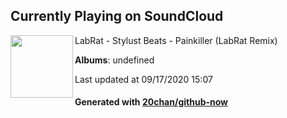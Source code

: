 ## Currently Playing on SoundCloud

[<img align="left" width="100" src="https://i1.sndcdn.com/artworks-000196562602-o9m7he-t120x120.jpg">](https://soundcloud.com/labrat/stylust-beats-painkiller-labrat-remix)

LabRat - Stylust Beats - Painkiller (LabRat Remix)

**Albums**: undefined

Last updated at 09/17/2020 15:07

#### Generated with [20chan/github-now](https://github.com/20chan/github-now)


<!--
**20chan/20chan** is a ✨ _special_ ✨ repository because its `README.md` (this file) appears on your GitHub profile.

Here are some ideas to get you started:

- 🔭 I’m currently working on ...
- 🌱 I’m currently learning ...
- 👯 I’m looking to collaborate on ...
- 🤔 I’m looking for help with ...
- 💬 Ask me about ...
- 📫 How to reach me: ...
- 😄 Pronouns: ...
- ⚡ Fun fact: ...
-->
